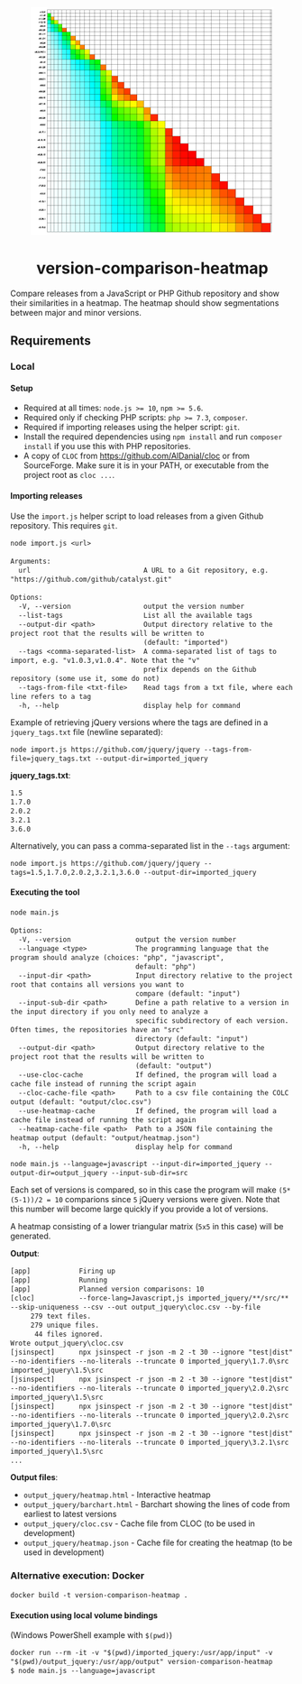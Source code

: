<p align="center">
    <a href="https://github.com/bert-w/version-comparison-heatmap"><img src="https://raw.githubusercontent.com/bert-w/version-comparison-heatmap/master/art/logo.png" width="430" height="404"></a>
</p>
<h1 align="center">version-comparison-heatmap</h1>

Compare releases from a JavaScript or PHP Github repository and show their similarities in a heatmap. The heatmap should
show segmentations between major and minor versions.

## Requirements
### Local
#### Setup
- Required at all times: `node.js >= 10`, `npm >= 5.6`.
- Required only if checking PHP scripts: `php >= 7.3`, `composer`.
- Required if importing releases using the helper script: `git`.
- Install the required dependencies using `npm install` and run `composer install` if you use this with PHP repositories.
- A copy of `CLOC` from https://github.com/AlDanial/cloc or from SourceForge. Make sure it is in your PATH, or
executable from the project root as `cloc ...`.
#### Importing releases
Use the `import.js` helper script to load releases from a given Github repository. This requires `git`.
```
node import.js <url>

Arguments:
  url                            A URL to a Git repository, e.g. "https://github.com/github/catalyst.git"

Options:
  -V, --version                  output the version number
  --list-tags                    List all the available tags
  --output-dir <path>            Output directory relative to the project root that the results will be written to
                                 (default: "imported")
  --tags <comma-separated-list>  A comma-separated list of tags to import, e.g. "v1.0.3,v1.0.4". Note that the "v"
                                 prefix depends on the Github repository (some use it, some do not)
  --tags-from-file <txt-file>    Read tags from a txt file, where each line refers to a tag
  -h, --help                     display help for command
```
Example of retrieving jQuery versions where the tags are defined in a `jquery_tags.txt` file (newline separated):
```
node import.js https://github.com/jquery/jquery --tags-from-file=jquery_tags.txt --output-dir=imported_jquery
```
**jquery_tags.txt**:
```
1.5
1.7.0
2.0.2
3.2.1
3.6.0
```

Alternatively, you can pass a comma-separated list in the `--tags` argument:
```
node import.js https://github.com/jquery/jquery --tags=1.5,1.7.0,2.0.2,3.2.1,3.6.0 --output-dir=imported_jquery
```
#### Executing the tool
```
node main.js

Options:
  -V, --version                output the version number
  --language <type>            The programming language that the program should analyze (choices: "php", "javascript",
                               default: "php")
  --input-dir <path>           Input directory relative to the project root that contains all versions you want to
                               compare (default: "input")
  --input-sub-dir <path>       Define a path relative to a version in the input directory if you only need to analyze a
                               specific subdirectory of each version. Often times, the repositories have an "src"
                               directory (default: "input")
  --output-dir <path>          Output directory relative to the project root that the results will be written to
                               (default: "output")
  --use-cloc-cache             If defined, the program will load a cache file instead of running the script again
  --cloc-cache-file <path>     Path to a csv file containing the COLC output (default: "output/cloc.csv")
  --use-heatmap-cache          If defined, the program will load a cache file instead of running the script again
  --heatmap-cache-file <path>  Path to a JSON file containing the heatmap output (default: "output/heatmap.json")
  -h, --help                   display help for command
```
```
node main.js --language=javascript --input-dir=imported_jquery --output-dir=output_jquery --input-sub-dir=src
```
Each set of versions is compared, so in this case the program will make `(5*(5-1))/2 = 10` comparions since `5` jQuery
versions were given. Note that this number will become large quickly if you provide a lot of versions.

A heatmap consisting of a lower triangular matrix (`5x5` in this case) will be generated.

**Output**:
```
[app]            Firing up
[app]            Running
[app]            Planned version comparisons: 10
[cloc]           --force-lang=Javascript,js imported_jquery/**/src/** --skip-uniqueness --csv --out output_jquery\cloc.csv --by-file
     279 text files.
     279 unique files.
      44 files ignored.
Wrote output_jquery\cloc.csv
[jsinspect]      npx jsinspect -r json -m 2 -t 30 --ignore "test|dist" --no-identifiers --no-literals --truncate 0 imported_jquery\1.7.0\src imported_jquery\1.5\src
[jsinspect]      npx jsinspect -r json -m 2 -t 30 --ignore "test|dist" --no-identifiers --no-literals --truncate 0 imported_jquery\2.0.2\src imported_jquery\1.5\src
[jsinspect]      npx jsinspect -r json -m 2 -t 30 --ignore "test|dist" --no-identifiers --no-literals --truncate 0 imported_jquery\2.0.2\src imported_jquery\1.7.0\src
[jsinspect]      npx jsinspect -r json -m 2 -t 30 --ignore "test|dist" --no-identifiers --no-literals --truncate 0 imported_jquery\3.2.1\src imported_jquery\1.5\src
...
```
**Output files**:
- `output_jquery/heatmap.html` - Interactive heatmap
- `output_jquery/barchart.html` - Barchart showing the lines of code from earliest to latest versions
- `output_jquery/cloc.csv` - Cache file from CLOC (to be used in development)
- `output_jquery/heatmap.json` - Cache file for creating the heatmap (to be used in development)


### Alternative execution: Docker
```
docker build -t version-comparison-heatmap .
```
#### Execution using local volume bindings
(Windows PowerShell example with `$(pwd)`)
```
docker run --rm -it -v "$(pwd)/imported_jquery:/usr/app/input" -v "$(pwd)/output_jquery:/usr/app/output" version-comparison-heatmap
$ node main.js --language=javascript
```
